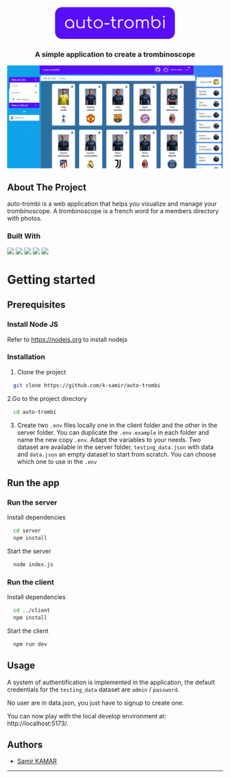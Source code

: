 </br>
</br>

<div align="center">
  <picture>
    <img src="https://github.com/k-samir/auto-trombi/blob/main/img/auto-trombi.png" width="280" alt="Logo"/>
  </picture>
  
  <h3 align="center">A simple application to create a trombinoscope</h3>
  </a>
</div>

![autotrombi screenshot](https://github.com/k-samir/auto-trombi/blob/main/img/auto-trombi-screenshot.png)

## About The Project
auto-trombi is a web application that helps you visualize and manage your trombinoscope. A trombinoscope is a french word for a members directory with photos.

### Built With

<div>
<img src="https://img.shields.io/badge/-ReactJs-61DAFB?logo=react&logoColor=white&style=for-the-badge" />
<img src="https://img.shields.io/badge/vite-%23646CFF.svg?style=for-the-badge&logo=vite&logoColor=white" />
<img src="https://img.shields.io/badge/tailwindcss-%2338B2AC.svg?style=for-the-badge&logo=tailwind-css&logoColor=white"/>
<img src="https://img.shields.io/badge/node.js-6DA55F?style=for-the-badge&logo=node.js&logoColor=white"/>
<img src="https://img.shields.io/badge/express.js-%23404d59.svg?style=for-the-badge&logo=express&logoColor=%2361DAFB"/>
</div>


# Getting started

## Prerequisites

### Install Node JS
Refer to https://nodejs.org to install nodejs

### Installation

1. Clone the project
```bash
  git clone https://github.com/k-samir/auto-trombi
```
2.Go to the project directory
```bash
  cd auto-trombi
```

3. Create two `.env` files locally one in the client folder and the other in the server folder. You can duplicate the `.env.example` in each folder and name the new copy `.env`. Adapt the variables to your needs. Two dataset are available in the server folder, `testing_data.json` with data and `data.json` an empty dataset to start from scratch. You can choose which one to use in the `.env`

## Run the app

### Run the server

Install dependencies

```bash
  cd server
  npm install
```

Start the server

```bash
  node index.js
```

### Run the client

Install dependencies

```bash
  cd ../client
  npm install
```

Start the client

```bash
  npm run dev
```

## Usage

A system of authentification is implemented in the application, the default credentials for the `testing_data` dataset are `admin` / `password`.

No user are in data.json, you just have to signup to create one.


You can now play with the local develop environment at: http://localhost:5173/.

## Authors

- [Samir KAMAR](https://github.com/k-samir)
---
